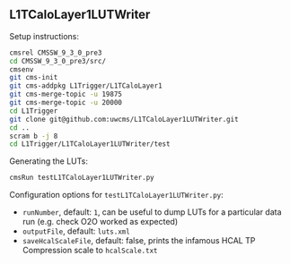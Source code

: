 L1TCaloLayer1LUTWriter
----------------------

Setup instructions:
```bash
cmsrel CMSSW_9_3_0_pre3
cd CMSSW_9_3_0_pre3/src/
cmsenv
git cms-init
git cms-addpkg L1Trigger/L1TCaloLayer1
git cms-merge-topic -u 19875
git cms-merge-topic -u 20000
cd L1Trigger
git clone git@github.com:uwcms/L1TCaloLayer1LUTWriter.git
cd ..
scram b -j 8
cd L1Trigger/L1TCaloLayer1LUTWriter/test
```

Generating the LUTs:
```bash
cmsRun testL1TCaloLayer1LUTWriter.py
```

Configuration options for `testL1TCaloLayer1LUTWriter.py`:
 * `runNumber`, default: `1`, can be useful to dump LUTs for a particular data run (e.g. check O2O worked as expected)
 * `outputFile`, default: `luts.xml`
 * `saveHcalScaleFile`, default: false, prints the infamous HCAL TP Compression scale to `hcalScale.txt`

